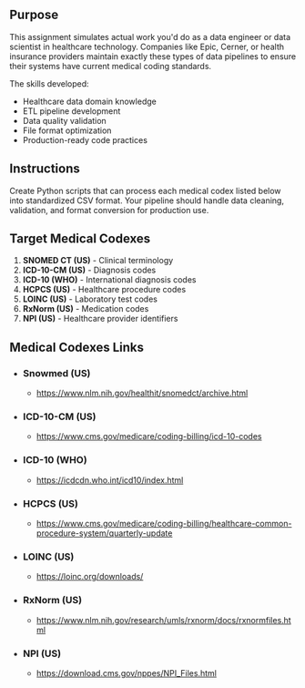 ## Purpose
This assignment simulates actual work you'd do as a data engineer or data scientist in healthcare technology. Companies like Epic, Cerner, or health insurance providers maintain exactly these types of data pipelines to ensure their systems have current medical coding standards.

The skills developed:

* Healthcare data domain knowledge
* ETL pipeline development
* Data quality validation
* File format optimization
* Production-ready code practices

## Instructions
Create Python scripts that can process each medical codex listed below into standardized CSV format. Your pipeline should handle data cleaning, validation, and format conversion for production use.

## Target Medical Codexes

1. **SNOMED CT (US)** - Clinical terminology
2. **ICD-10-CM (US)** - Diagnosis codes  
3. **ICD-10 (WHO)** - International diagnosis codes
4. **HCPCS (US)** - Healthcare procedure codes
5. **LOINC (US)** - Laboratory test codes
6. **RxNorm (US)** - Medication codes
7. **NPI (US)** - Healthcare provider identifiers


## Medical Codexes Links

* ### Snowmed (US)
    - https://www.nlm.nih.gov/healthit/snomedct/archive.html

* ### ICD-10-CM (US)
    -  https://www.cms.gov/medicare/coding-billing/icd-10-codes 

* ### ICD-10 (WHO)
    - https://icdcdn.who.int/icd10/index.html 

* ### HCPCS (US)
    - https://www.cms.gov/medicare/coding-billing/healthcare-common-procedure-system/quarterly-update 

* ### LOINC (US)
    - https://loinc.org/downloads/ 

* ### RxNorm (US)
    - https://www.nlm.nih.gov/research/umls/rxnorm/docs/rxnormfiles.html 

* ### NPI (US) 
    - https://download.cms.gov/nppes/NPI_Files.html 